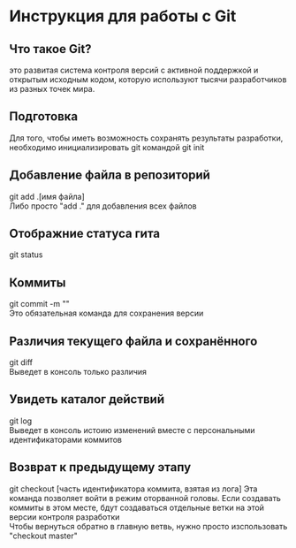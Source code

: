 # Инструкция для работы с Git 

## Что такое Git?
это развитая система контроля версий с активной поддержкой и открытым исходным кодом, которую используют тысячи разработчиков из разных точек мира.

## Подготовка
Для того, чтобы иметь возможность сохранять результаты разработки, необходимо инициализировать git командой git init 

## Добавление файла в репозиторий
git add .[имя файла]  
Либо просто "add ." для добавления всех файлов

## Отображние статуса гита
git status

## Коммиты
git commit -m ""  
Это обязательная команда для сохранения версии

## Различия текущего файла и сохранённого
git diff  
Выведет в консоль только различия

## Увидеть каталог действий
git log  
Выведет в консоль истоию изменений вместе с персональными идентификаторами коммитов

## Возврат к предыдущему этапу
git checkout [часть идентификатора коммита, взятая из лога]
Эта команда позволяет войти в режим оторванной головы. Если создавать коммиты в этом месте, бдут создаваться отдельные ветки на этой версии контроля разработки  
Чтобы вернуться обратно в главную ветвь, нужно просто изспользовать "checkout master"

##  